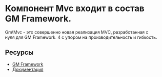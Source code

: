 # Компонент Mvc входит в состав GM Framework.

Gm\Mvc - это совершенно новая реализация MVC, разработанная с нуля для GM Framework. 4 с упором на производительность и гибкость.

## Ресурсы
- [GM Framework](https://apps.gearmagic.ru/framework)
- [Документация](https://apps.gearmagic.ru/component/framework-mvc)
